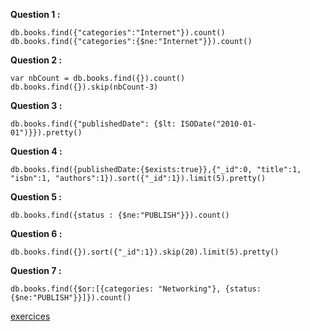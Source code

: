 
**Question 1 :** 
``` 
db.books.find({"categories":"Internet"}).count()
db.books.find({"categories":{$ne:"Internet"}}).count() 
```
             
**Question 2 :** 
```
var nbCount = db.books.find({}).count()
db.books.find({}).skip(nbCount-3)
```
**Question 3 :** 
```
db.books.find({"publishedDate": {$lt: ISODate("2010-01-01")}}).pretty() 
```
**Question 4 :**
```
db.books.find({publishedDate:{$exists:true}},{"_id":0, "title":1, "isbn":1, "authors":1}).sort({"_id":1}).limit(5).pretty()
```

**Question 5 :** 
 ```
 db.books.find({status : {$ne:"PUBLISH"}}).count()
 ```

**Question 6 :** 
```
db.books.find({}).sort({"_id":1}).skip(20).limit(5).pretty()
```

**Question 7 :**  
 ```
 db.books.find({$or:[{categories: "Networking"}, {status:{$ne:"PUBLISH"}}]}).count() 
```

[exercices](https://github.com/CollegeBoreal/INF1069-201-18H-02/blob/master/Semaine03/exercices.md)


